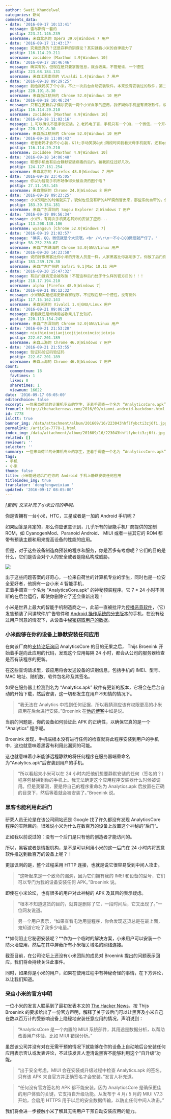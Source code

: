 ```yaml
---
author: Swati Khandelwal
categories: 新闻
comments_data:
- date: '2016-09-17 10:13:41'
  message: 雷布斯有一套的
  postip: 223.21.146.239
  username: 来自北京的 Opera 39.0|Windows 7 用户
- date: '2016-09-17 11:43:17'
  message: 究竟是真的？还是存粹的阴谋论？其实就看小米的自律能力了
  postip: 116.114.29.211
  username: zxciddee [Maxthon 4.9|Windows 10]
- date: '2016-09-17 18:46:46'
  message: 确实有的，但现在是只要掌握信息，就会收集，不管是谁，一个德性
  postip: 223.68.184.131
  username: 来自江苏南京的 Vivaldi 1.4|Windows 7 用户
- date: '2016-09-18 09:29:25'
  message: 我给我妈买了个小米，不止一次后台自动安装软件。本来没有安装过的软件，第二天早上起床发现多了个APP
  postip: 220.191.8.30
  username: 来自浙江杭州的 Chrome 52.0|Windows 10 用户
- date: '2016-09-18 10:46:24'
  message: 只有在更新后才偶尔安装一两个小米自家的应用，我怀疑你手机里有流氓软件，或者自己手快不小心安装的
  postip: 116.114.29.210
  username: zxciddee [Maxthon 4.9|Windows 10]
- date: '2016-09-18 11:02:16'
  message: 1.可以确认不是手快安装，2.老妈电子盲，手机只有一个QQ，一个微信，一个开心消消乐打发时间，3都是晚间自动安装，第二天使用才发现
  postip: 220.191.8.30
  username: 来自浙江杭州的 Chrome 52.0|Windows 10 用户
- date: '2016-09-18 11:09:43'
  message: 老爸老妈才会不小心装，&lt;手动笑哭&gt;隔段时间我看父母手机就有，还有qq微信是很大的流氓啊，不知道吗？
  postip: 116.114.29.210
  username: zxciddee [Maxthon 4.9|Windows 10]
- date: '2016-09-18 14:06:48'
  message: 联想手机也有后台静默安装病毒的后门。被我抓住过好几次。
  postip: 124.127.161.254
  username: 来自北京的 Firefox 48.0|Windows 7 用户
- date: '2016-09-18 23:45:05'
  message: 你以为智能手机市场争得头破血流的图个啥？
  postip: 27.11.193.145
  username: 来自重庆的 Chrome 24.0|Windows 8 用户
- date: '2016-09-19 09:23:25'
  message: 小米5刚出的时候就买了，貌似也没见有新的APP突然冒出来，那些系统自带的，倒是经常自动更新，也没去管它。
  postip: 183.39.154.181
  username: 来自广东深圳的 Sogou Explorer 2|Windows 7 用户
- date: '2016-09-19 09:56:34'
  message: 小米5，有两次手机莫名其妙的安装了应用...
  postip: 113.208.138.106
  username: wyangsun [Chrome 52.0|Windows 7]
- date: '2016-09-19 21:02:57'
  message: "确实，QQ，微信就是个大流氓。<br />\r\n一不小心QQ微信就产仔了。"
  postip: 58.252.230.67
  username: 来自广东珠海的 Chrome 53.0|GNU/Linux 用户
- date: '2016-09-20 14:23:58'
  message: 说的好像黑客比你小米的开发人员差一样，人家黑客比你高明多了。你放了后门你以为你有能力挡得住吗？人家黑客一下就可以解决你了。
  postip: 183.239.176.30
  username: 来自广东广州的 Safari 9.1|Mac 10.11 用户
- date: '2016-09-20 15:47:32'
  message: 有后门就肯定会被攻破！不管这种后门处于什么样的官方目的！！！
  postip: 218.17.194.210
  username: alpha [Firefox 48.0|Windows 7]
- date: '2016-09-21 08:12:32'
  message: 小米确实是经常更新自家程序，不过现在都一个德性，没有例外
  postip: 117.15.162.143
  username: 来自天津的 Vivaldi 1.4|GNU/Linux 用户
- date: '2016-09-21 09:06:20'
  message: 我看我还是继续用谷歌亲儿子比较好。
  postip: 220.113.154.245
  username: 来自广东深圳的 Chrome 52.0|GNU/Linux 用户
- date: '2016-09-21 21:53:20'
  message: niuihioioojiaojicojijoicoinciojioioja
  postip: 222.67.201.189
  username: 来自上海的 Chrome 46.0|Windows 7 用户
- date: '2016-09-21 21:53:55'
  message: 验证码验证码验证码
  postip: 222.67.201.189
  username: 来自上海的 Chrome 46.0|Windows 7 用户
count:
  commentnum: 18
  favtimes: 1
  likes: 0
  sharetimes: 1
  viewnum: 16622
date: '2016-09-17 08:05:00'
editorchoice: false
excerpt: 一位来自荷兰的计算机专业的学生，正着手调查一个名为 “AnalyticsCore.apk” 的神秘预装程序。它 7 * 24 小时不间断的在后台运行，即使你删除它了还会重新出现！
fromurl: http://thehackernews.com/2016/09/xiaomi-android-backdoor.html
id: 7778
islctt: true
banner_img: /data/attachment/album/201609/16/223043hhflfybcti3zj6fi.jpg
permalink: /article-7778-1.html
index_img: /data/attachment/album/201609/16/223043hhflfybcti3zj6fi.jpg.thumb.jpg
related: []
reviewer: ''
selector: ''
summary: 一位来自荷兰的计算机专业的学生，正着手调查一个名为 “AnalyticsCore.apk” 的神秘预装程序。它 7 * 24 小时不间断的在后台运行，即使你删除它了还会重新出现！
tags:
- 手机
- 小米
thumb: false
title: 小米能通过后门在你的 Android 手机上静默安装任何应用
titleindex_img: true
translator: 'dongfengweixiao '
updated: '2016-09-17 08:05:00'
---
```


*[更新] 文末补充了小米公司的申明。*


你是否拥有一台小米，HTC，三星或者是一加的 Android 手机呢？


如果回答是肯定的，那么你应该意识到，几乎所有的智能手机厂商提供的定制 ROM，如 CyanogenMod、Paranoid Android、 MIUI 或者一些其它的 ROM 都带有预装主题和用来提高设备的性能的应用。


但是，对于这些设备制造商预装的程序和服务，你是否多有考虑呢？它们的目的是什么，它们是否会对个人的安全或者是隐私构成威胁。


![](/data/attachment/album/201609/16/223043hhflfybcti3zj6fi.jpg)


出于这些问题答案的好奇心，一位来自荷兰的计算机专业的学生，同时也是一位安全爱好者，他拥有一台小米 4 智能手机，  
正着手调查一个名为 “AnalyticsCore.apk” 的神秘预装程序。它 7 \* 24 小时不间断的在后台运行，即使你删除它了还会重新出现！


小米是世界上最大的智能手机制造商之一，此前一直被批评为[传播恶意软件](http://thehackernews.com/2014/10/xiaomi-data-breach-hacker.html)，（它）发售预装了间谍软件/广告软件和 [Android 操作系统的分支版本](http://thehackernews.com/2015/03/Xiaomi-Mi-4-malware.html)的手机，在没有经过用户同意的情况下，从设备中[秘密窃取用户的数据](http://thehackernews.com/2014/08/xiaomi-phones-secretly-sending-users.html)。


### 小米能够在你的设备上静默安装任何应用


在向该厂商的[支持论坛询问](http://en.miui.com/thread-184042-1-1.html) AnalyticsCore 的目的无果之后， Thijs Broenink 开始着手逆向此应用的代码，发现这个应用每隔 24 小时，都会从公司的服务器检查是否有该程序的更新。


在这些查询请求里，该应用将会发送设备的识别信息，包括手机的 IMEI、型号、MAC 地址、随机数、软件包名称及其签名。


如果在服务器上检测到名为 “Analytics.apk” 软件有更新的版本，它将会在后台自动的开始下载，然后安装，这一切都发生在用户不知情的情况下。



> 
> “我无法在 Analytics 中找到任何证据，所以我猜测应该有权限更高的小米应用在后台进行安装。”Broenink 在[他的博客](https://www.thijsbroenink.com/2016/09/xiaomis-analytics-app-reverse-engineered/)中如是说。
> 
> 
> 


当前的问题是，你的设备如何验证此 APK 的正确性，以确保它真的是一个 “Analytics” 程序呢。


Broenink 发现，手机端根本没有进行任何的检查就将此程序安装到用户的手机中，这也就意味着黑客有利用此漏洞的可能。


这也就意味着小米能够远程静默的将任何程序在服务器端重命名为“Analytics.apk”后安装到用户的手机。



> 
> “所以看起来小米可以在 24 小时内把他们想要静默安装的任何（签名的？）程序包替换到你的手机上。我无法确定这个应用程序安装器什么时候被调用。但是我猜测，要是将自己的程序重命名为 Analytics.apk 后放置在正确的目录下，然后等着就会被安装了。”Broenink 说。
> 
> 
> 


### 黑客也能利用此后门


研究人员无论是在该公司网站还是 Google 找了许久都没有发现 AnalyticsCore 程序的实际目的。很难说小米为什么在数百万的设备上放置这个神秘的“后门”。


正如我以前说过的：没有一个后门是只有他的创造者才能访问的。


所以，黑客或者是情报机构，是不是可以利用小米的这一后门在 24 小时内将恶意软件推送到数百万的设备上呢？！


更加讽刺的是，整个过程采用 HTTP 连接，也就是说它很容易受到中间人攻击。



> 
> “这听起来是一个致命的漏洞，因为它们拥有我的 IMEI 和设备的型号，它们可以专门为我的设备安装任何 APK。”Broenink 说。
> 
> 
> 


即使在小米论坛，也有很多的用户对此神秘的 APK 及其目的表示疑虑。



> 
> “根本不知道这货的目的，就算是删除了它，一段时间后，它又出现了。”一位网友说道。
> 
> 
> 



> 
> 另一个用户表示，“如果查看电池用量程序，你会发现这货总是在最上面，鬼知道它吃了我多少电量。”
> 
> 
> 


**如何阻止它秘密安装呢？**作为一个临时的解决方案，小米用户可以安装一个防火墙应用，然后在其中屏蔽所有小米相关域名的网络连接。


截至目前，在公司论坛上还没有小米团队的成员对 Broenink 提出的问题表示回应。我们将会持续关注此事件。


同时，如果你是小米的用户，如果在使用过程中有神秘奇怪的事情，在下方评论，以让我们知道。


### 来自小米的官方申明


一位小米的发言人联系到了最初发表本文的 [The Hacker News](http://thehackernews.com/2016/09/xiaomi-android-backdoor.html)，按 Thijs Broenink 的要求给出了一份官方声明，解释了关于该后门可以让黑客及小米自己在数以百万计的受影响设备上隐秘地安装任意应用的情况，声明说到：



> “AnalyticsCore 是一个内置的 MIUI 系统部件，其用途是数据分析，以帮助改善用户体验，比如 MIUI 错误分析。”


虽然该公司并没有对在无需干预的情况下就能够在你的设备上自动地后台安装任何应用表示否认或发表评论，不过该发言人澄清说黑客不能够利用这个“自升级”功能。



> “出于安全考虑，MIUI 会在安装或升级过程中检查 Analytics.apk 的签名，只有该 APK 来自官方并正确签名才会安装。”发言人补充道。



> “任何没有官方签名的 APK 都不能安装。因为 AnalyticsCore 是确保更佳的用户体验的关键，它支持自升级功能。从发布于 4 月/ 5 月的 MIUI V7.3 开始，会启用 HTTPS 用于以后的安全数据传输，以防止任何中间人攻击。”


我们将会进一步接触小米了解其无需用户干预自动安装应用的能力。
